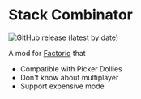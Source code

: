 # Stack Combinator

![GitHub release (latest by date)](https://img.shields.io/github/v/release/modo_lv/factorio-mod-stack-combinator?label=latest%20release&style=plastic)

A mod for [Factorio](http://factorio.com) that 

* Compatible with Picker Dollies
* Don't know about multiplayer
* Support expensive mode